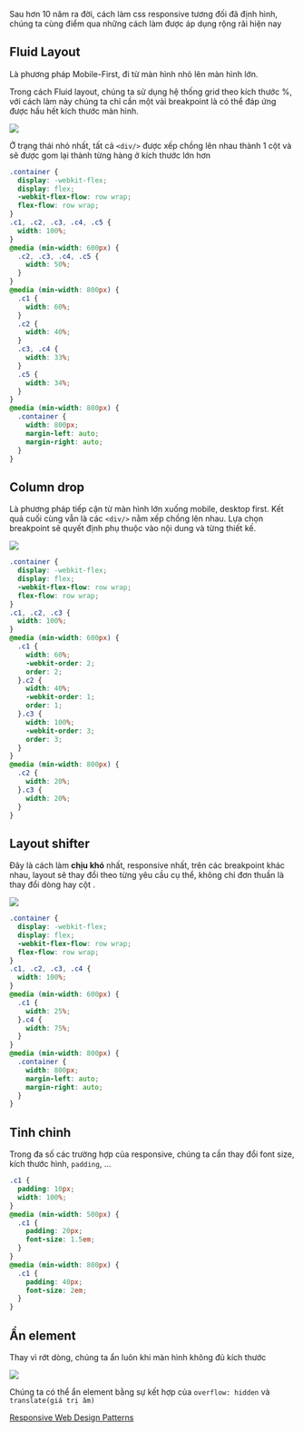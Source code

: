 Sau hơn 10 năm ra đời, cách làm css responsive tương đối đã định hình, chúng ta cùng điểm qua những cách làm được áp dụng rộng rãi hiện nay

## Fluid Layout

Là phương pháp Mobile-First, đi từ màn hình nhỏ lên màn hình lớn.

Trong cách Fluid layout, chúng ta sử dụng hệ thống grid theo kích thước %, với cách làm này chúng ta chỉ cần một vài breakpoint là có thể đáp ứng được hầu hết kích thước màn hình.

![](https://developers.google.com/web/fundamentals/design-and-ux/responsive/imgs/mostly-fluid.svg)

Ở trạng thái nhỏ nhất, tất cả `<div/>` được xếp chồng lên nhau thành 1 cột và sẽ được gom lại thành từng hàng ở kích thước lớn hơn

```css
.container {
  display: -webkit-flex;
  display: flex;
  -webkit-flex-flow: row wrap;
  flex-flow: row wrap;
}
.c1, .c2, .c3, .c4, .c5 {
  width: 100%;
}
@media (min-width: 600px) {
  .c2, .c3, .c4, .c5 {
    width: 50%;
  }
}
@media (min-width: 800px) {
  .c1 {
    width: 60%;
  }
  .c2 {
    width: 40%;
  }
  .c3, .c4 {
    width: 33%;
  }
  .c5 {
    width: 34%;
  }
}
@media (min-width: 800px) {
  .container {
    width: 800px;
    margin-left: auto;
    margin-right: auto;
  }
}
```

## Column drop

Là phương pháp tiếp cận từ màn hình lớn xuống mobile, desktop first. Kết quả cuối cùng vẫn là các `<div/>` nằm xếp chồng lên nhau. Lựa chọn breakpoint sẽ quyết định phụ thuộc vào nội dung và từng thiết kế.

![](https://developers.google.com/web/fundamentals/design-and-ux/responsive/imgs/column-drop.svg)

```css
.container {
  display: -webkit-flex;
  display: flex;
  -webkit-flex-flow: row wrap;
  flex-flow: row wrap;
}
.c1, .c2, .c3 {
  width: 100%;
}
@media (min-width: 600px) {
  .c1 {
    width: 60%;
    -webkit-order: 2;
    order: 2;
  }.c2 {
    width: 40%;
    -webkit-order: 1;
    order: 1;
  }.c3 {
    width: 100%;
    -webkit-order: 3;
    order: 3;
  }
}
@media (min-width: 800px) {
  .c2 {
    width: 20%;
  }.c3 {
    width: 20%;
  }
}
```

## Layout shifter

Đây là cách làm **chịu khó** nhất, responsive nhất, trên các breakpoint khác nhau, layout sẽ thay đổi theo từng yêu cầu cụ thể, không chỉ đơn thuần là thay đổi dòng hay cột .

![](https://developers.google.com/web/fundamentals/design-and-ux/responsive/imgs/layout-shifter.svg)

```css
.container {
  display: -webkit-flex;
  display: flex;
  -webkit-flex-flow: row wrap;
  flex-flow: row wrap;
}
.c1, .c2, .c3, .c4 {
  width: 100%;
}
@media (min-width: 600px) {
  .c1 {
    width: 25%;
  }.c4 {
    width: 75%;
  }
}
@media (min-width: 800px) {
  .container {
    width: 800px;
    margin-left: auto;
    margin-right: auto;
  }
}
```

## Tinh chỉnh

Trong đa số các trường hợp của responsive, chúng ta cần thay đổi font size, kích thước hình, `padding`, ...

```css
.c1 {
  padding: 10px;
  width: 100%;
}
@media (min-width: 500px) {
  .c1 {
    padding: 20px;
    font-size: 1.5em;
  }
}
@media (min-width: 800px) {
  .c1 {
    padding: 40px;
    font-size: 2em;
  }
}
```

## Ẩn element

Thay vì rớt dòng, chúng ta ẩn luôn khi màn hình không đủ kích thước

![](https://developers.google.com/web/fundamentals/design-and-ux/responsive/imgs/off-canvas.svg)

Chúng ta có thể ẩn element bằng sự kết hợp của `overflow: hidden` và `translate(giá trị âm)`

[Responsive Web Design Patterns](https://developers.google.com/web/fundamentals/design-and-ux/responsive/patterns)
